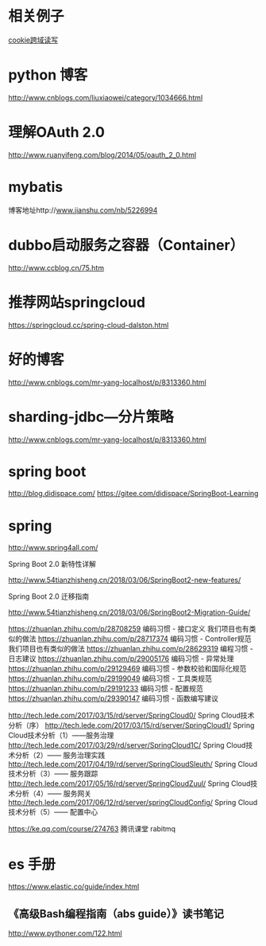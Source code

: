 
# 相关例子
[cookie跨域读写](https://github.com/csy512889371/learnDoc/tree/master/sso-cookie)


# python 博客
http://www.cnblogs.com/liuxiaowei/category/1034666.html



# 理解OAuth 2.0

http://www.ruanyifeng.com/blog/2014/05/oauth_2_0.html



# mybatis 

博客地址http://www.jianshu.com/nb/5226994

# dubbo启动服务之容器（Container）

http://www.ccblog.cn/75.htm

#  推荐网站springcloud
https://springcloud.cc/spring-cloud-dalston.html

# 好的博客

http://www.cnblogs.com/mr-yang-localhost/p/8313360.html


# sharding-jdbc—分片策略
http://www.cnblogs.com/mr-yang-localhost/p/8313360.html

# spring boot

http://blog.didispace.com/
https://gitee.com/didispace/SpringBoot-Learning

# spring 

http://www.spring4all.com/


Spring Boot 2.0 新特性详解 

http://www.54tianzhisheng.cn/2018/03/06/SpringBoot2-new-features/

Spring Boot 2.0 迁移指南

http://www.54tianzhisheng.cn/2018/03/06/SpringBoot2-Migration-Guide/


https://zhuanlan.zhihu.com/p/28708259 编码习惯 - 接口定义 我们项目也有类似的做法
https://zhuanlan.zhihu.com/p/28717374 编码习惯 - Controller规范 我们项目也有类似的做法
https://zhuanlan.zhihu.com/p/28629319 编程习惯 - 日志建议
https://zhuanlan.zhihu.com/p/29005176 编码习惯 - 异常处理
https://zhuanlan.zhihu.com/p/29129469 编码习惯 - 参数校验和国际化规范
https://zhuanlan.zhihu.com/p/29199049 编码习惯 - 工具类规范
https://zhuanlan.zhihu.com/p/29191233 编码习惯 - 配置规范
https://zhuanlan.zhihu.com/p/29390147 编码习惯 - 函数编写建议


http://tech.lede.com/2017/03/15/rd/server/SpringCloud0/ Spring Cloud技术分析（序）
http://tech.lede.com/2017/03/15/rd/server/SpringCloud1/ Spring Cloud技术分析（1）——服务治理
http://tech.lede.com/2017/03/29/rd/server/SpringCloud1C/ Spring Cloud技术分析（2）—— 服务治理实践
http://tech.lede.com/2017/04/19/rd/server/SpringCloudSleuth/ Spring Cloud技术分析（3）—— 服务跟踪
http://tech.lede.com/2017/05/16/rd/server/SpringCloudZuul/ Spring Cloud技术分析（4）—— 服务网关
http://tech.lede.com/2017/06/12/rd/server/springCloudConfig/ Spring Cloud技术分析（5）—— 配置中心


https://ke.qq.com/course/274763 腾讯课堂 rabitmq

# es 手册

https://www.elastic.co/guide/index.html

## 《高级Bash编程指南（abs guide）》读书笔记
http://www.pythoner.com/122.html

